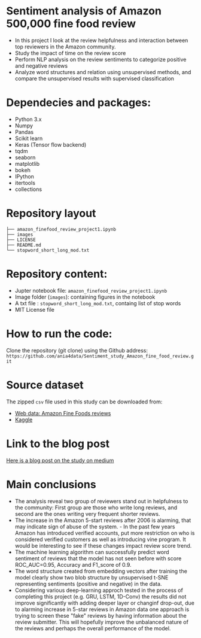 # Sentiment analysis of Amazon 500,000 fine food review

- In this project I look at the review helpfulness and interaction between top reviewers in the Amazon community.
- Study the impact of time on the review score
- Perform NLP analysis on the review sentiments to categorize positive and negative reviews
- Analyze word structures and relation using unsupervised methods, and compare the unsupervised results with supervised classification


# Dependecies and packages:

- Python 3.x
- Numpy
- Pandas
- Scikit learn
- Keras (Tensor flow backend)
- tqdm
- seaborn
- matplotlib
- bokeh
- IPython
- itertools
- collections

# Repository layout

```
├── amazon_finefood_review_project1.ipynb
├── images
├── LICENSE
├── README.md
└── stopword_short_long_mod.txt
```

# Repository content:

- Jupter notebook file: `amazon_finefood_review_project1.ipynb`
- Image folder (`images`): containing figures in the notebook
- A txt file : `stopword_short_long_mod.txt`, containg list of stop words
- MIT License file

# How to run the code:

Clone the repository (git clone) using the Github address: `https://github.com/ania4data/Sentiment_study_Amazon_fine_food_review.git`


# Source dataset

The zipped `csv` file used in this study can be downloaded from:

- [Web data: Amazon Fine Foods reviews](https://snap.stanford.edu/data/web-FineFoods.html)
- [Kaggle](https://www.kaggle.com/snap/amazon-fine-food-reviews)


# Link to the blog post

[Here is a blog post on the study on medium](https://medium.com/@anoosheh.niavarani.egr/what-an-amazon-fine-food-review-tell-us-a-food-for-thought-869dfe70f2ee)


# Main conclusions

- The analysis reveal two group of reviewers stand out in helpfulness to the community: First group are those who write long reviews, and second are the ones writing very frequent shorter reviews.
- The increase in the Amazon 5-start reviews after 2006 is alarming, that may indicate sign of abuse of the system. - In the past few years Amazon has introduced verified accounts, put more restriction on who is considered verified customers as well as introducing vine program. It would be interesting to see if these changes impact review score trend.
- The machine learning algorithm can successfully predict word sentiment of reviews that the model has not seen before with score ROC_AUC=0.95, Accuracy and F1_score of 0.9.
- The word structure created from embedding vectors after training the model clearly show two blob structure by unsupervised t-SNE representing sentiments (positive and negative) in the data.
- Considering various deep-learning approch tested in the process of completing this project (e.g. GRU, LSTM, 1D-Conv) the results did not improve significantly with adding deeper layer or changinf drop-out, due to alarming increase in 5-star reviews in Amazon data one approach is trying to screen these "fake" reviews by having information about the review submitter. This will hopefully improve the unbalanced nature of the reviews and perhaps the overall performance of the model.